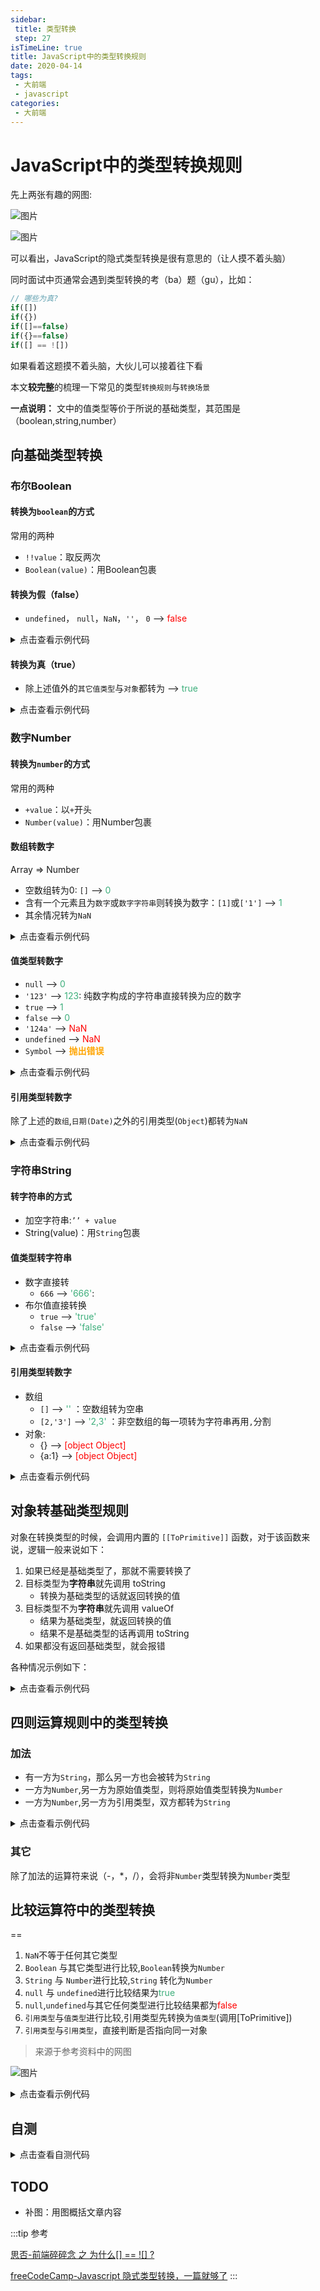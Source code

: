 ```yaml
---
sidebar:
 title: 类型转换
 step: 27
isTimeLine: true
title: JavaScript中的类型转换规则
date: 2020-04-14
tags:
 - 大前端
 - javascript
categories:
 - 大前端
---
```

# JavaScript中的类型转换规则
先上两张有趣的网图:

![图片](https://img.cdn.sugarat.top/mdImg/MTYyMzU5NTA3MzMwMA==623595073300)

![图片](https://img.cdn.sugarat.top/mdImg/MTYyMzU5NTExMzY2MQ==623595113661)

可以看出，JavaScript的隐式类型转换是很有意思的（让人摸不着头脑）

同时面试中页通常会遇到类型转换的考（ba）题（gu），比如：
```js
// 哪些为真?
if([])
if({})
if([]==false)
if({}==false)
if([] == ![])
```
如果看着这题摸不着头脑，大伙儿可以接着往下看

本文**较完整**的梳理一下常见的类型`转换规则`与`转换场景`

**一点说明：** 文中的值类型等价于所说的基础类型，其范围是（boolean,string,number）

## 向基础类型转换
### 布尔Boolean
#### 转换为`boolean`的方式
常用的两种
* `!!value`：取反两次
* `Boolean(value)`：用Boolean包裹

#### 转换为假（false）
* `undefined`， `null`，`NaN`，`''`， `0` --> <font color="red">false</font>

<details>
<summary>
点击查看示例代码
</summary>

```js
console.log(!!undefined);
console.log(!!null);
console.log(!!NaN);
console.log(Boolean(''));
console.log(Boolean(0)); 
```
</details>

#### 转换为真（true）
* 除上述值外的`其它值类型`与`对象`都转为 --> <font color="#3eaf7c">true</font>

<details>
<summary>
点击查看示例代码
</summary>

```js
console.log(!!{});
console.log(!![]);
console.log(!!new Date());
console.log(Boolean(1));
console.log(Boolean('123'));
```
</details>

### 数字Number
#### 转换为`number`的方式
常用的两种
* `+value`：以`+`开头
* `Number(value)`：用Number包裹


#### 数组转数字
Array => Number
* 空数组转为0: `[]` --> <font color="#3eaf7c">0</font>  
* 含有一个元素且为`数字`或`数字字符串`则转换为数字：`[1]`或`['1']` --> <font color="#3eaf7c">1</font> 
* 其余情况转为`NaN`

<details>
<summary>
点击查看示例代码
</summary>

```js
console.log(+[]); // 0
console.log(+[1]); // 1
console.log(Number(['1.23'])); // 1.23
console.log(Number([1,2])); // NaN
console.log(Number(['1',2])); // NaN
```
</details>

#### 值类型转数字
* `null` --> <font color="#3eaf7c">0</font>
* `'123'` --> <font color="#3eaf7c">123</font>: 纯数字构成的字符串直接转换为应的数字
* `true` --> <font color="#3eaf7c">1</font>
* `false` --> <font color="#3eaf7c">0</font>
* `'124a'` --> <font color="red">NaN</font> 
* `undefined` --> <font color="red">NaN</font> 
* `Symbol` --> <font color="orange">**抛出错误**</font> 

<details>
<summary>
点击查看示例代码
</summary>

```js
console.log(+null); // 0
console.log(+undefined); // NaN
console.log(+'123'); // 123
console.log(+'true'); // NaN
console.log(+true); // 1
console.log(+false);// 0
```
</details>

#### 引用类型转数字
除了上述的`数组`,`日期(Date)`之外的引用类型(`Object`)都转为`NaN`

<details>
<summary>
点击查看示例代码
</summary>

```js
console.log(+ new Date()); // 1623597270652
console.log(+ [1]); // 1
console.log(+ {}); // NaN
console.log(+ /\d/); // NaN
```
</details>

### 字符串String
#### 转字符串的方式
* 加空字符串:`’’ + value`
* String(value)：用`String`包裹

#### 值类型转字符串
* 数字直接转
  * `666` --> <font color="#3eaf7c">'666'</font>: 
* 布尔值直接转换
  * `true` --> <font color="#3eaf7c">'true'</font> 
  * `false` --> <font color="#3eaf7c">'false'</font> 

<details>
<summary>
点击查看示例代码
</summary>

```js
console.log(''+true); // 'true'
console.log(''+false); // 'false'
console.log(String(666)); // '666'
```
</details>

#### 引用类型转数字
* 数组
  * `[]` --> <font color="#3eaf7c">''</font> ：空数组转为空串
  * `[2,'3']` --> <font color="#3eaf7c">'2,3'</font> ：非空数组的每一项转为字符串再用`,`分割
* 对象:
  * {} --> <font color="red">[object Object]</font> 
  * {a:1} --> <font color="red">[object Object]</font> 

<details>
<summary>
点击查看示例代码
</summary>

```js
console.log(String([])); // ''
console.log(String([1,2,'3'])); // '1,2,3'
console.log(String({})); // '[object Object]'
console.log(String({a:1})); // '[object Object]'
```
</details>

## 对象转基础类型规则
对象在转换类型的时候，会调用内置的 `[[ToPrimitive]]` 函数，对于该函数来说，逻辑一般来说如下：

1. 如果已经是基础类型了，那就不需要转换了
2. 目标类型为**字符串**就先调用 toString
   * 转换为基础类型的话就返回转换的值
3. 目标类型不为**字符串**就先调用 valueOf
   * 结果为基础类型，就返回转换的值
   * 结果不是基础类型的话再调用 toString
4. 如果都没有返回基础类型，就会报错

各种情况示例如下：

<details>
<summary>
点击查看示例代码
</summary>

```js
const demo1 = {
    [Symbol.toPrimitive]: function () {
        return 2
    }
}
// 情况1
console.log(demo1 + 1); // 3

const demo2 = {
    toString() {
        return 'demo2'
    },
    valueOf() {
        return 20
    }
}
// 情况2
console.log(String(demo2)) // demo2

// 情况3-1
console.log(demo2 - 3); // 17

const demo3 = {
    toString() {
        return 30
    },
    valueOf() {
        return {}
    }
}
// 情况3-2
console.log(demo3 - 4); // 26

const demo4 = {
    toString() {
        return {}
    },
    valueOf() {
        return {}
    }
}
// 情况4
console.log(demo4 + 1); // 报错
```

</details>

## 四则运算规则中的类型转换
### 加法

* 有一方为`String`，那么另一方也会被转为`String`
* 一方为`Number`,另一方为原始值类型，则将原始值类型转换为`Number`
* 一方为`Number`,另一方为引用类型，双方都转为`String`

<details>
<summary>
点击查看示例代码
</summary>

```js
'123' + 4 // '1234'

123 + true // 124
123 + undefined // NaN
123 + null // 123

123 + [] //  '123'
123 + {} // '123[object Object]'
```
</details>

### 其它

除了加法的运算符来说（-，*，/），会将非`Number`类型转换为`Number`类型

## 比较运算符中的类型转换
==
1. `NaN`不等于任何其它类型
2. `Boolean` 与其它类型进行比较,`Boolean`转换为`Number`
3. `String` 与 `Number`进行比较,`String` 转化为`Number`
4. `null` 与 `undefined`进行比较结果为<font color="#3eaf7c">true</font> 
5. `null`,`undefined`与其它任何类型进行比较结果都为<font color="red">false</font> 
6. `引用类型`与`值类型`进行比较,引用类型先转换为`值类型`(调用[ToPrimitive])
7. `引用类型`与`引用类型`，直接判断是否指向同一对象

>来源于参考资料中的网图

![图片](https://img.cdn.sugarat.top/mdImg/MTU5OTQ2OTY5MzkzMQ==599469693931)

<details>
<summary>
点击查看示例代码
</summary>

```js
[]==![] // true
// [] == false  1. 根据运算符优先级 ![] --> false
// [] == 0      2. 上面规则2
// '' == 0      3. 上面规则6
//  0 == 0      4. 上面规则3
// 所以结果为true
```
</details>

## 自测
<details>
<summary>
点击查看自测代码
</summary>

```js
if ([]) console.log(1);             
if ({}) console.log(2);             
if ([] == false) console.log(3);    
if ({} == false) console.log(4);    
if ([] == ![]) console.log(5);      
if ({} == !{}) console.log(6);      
if ('' == false) console.log(7);    
if (false == 0) console.log(8);     
if (1 == true) console.log(9);      
if ('' == 0) console.log(10);       
if (NaN == NaN) console.log(11);    
if ([] == !true) console.log(12);   
if ([] == false) console.log(13);   
if ([] == 0) console.log(14);       
if (+0 == -0) console.log(15);      
if (NaN == false) console.log(16);  
```

```js
{ } +1              
1 + {}              
[] + 1              
1 + []              
[1, 2, 3] + 0       
[1, 2, 3] + '0'     
1 + '0'             
1 + 0               
1 + true            
1 + false           
'1' + true          
'1' + false         
![] + []            
1 - true            
'0' - 0             
0 - '1'             
false - true        
{ } -[]             
[] - {}             
false - []          
```
</details>


## TODO
* 补图：用图概括文章内容


:::tip 参考

[思否-前端碎碎念 之 为什么[] == ![] ?](https://segmentfault.com/a/1190000008594792)

[freeCodeCamp-Javascript 隐式类型转换，一篇就够了](https://chinese.freecodecamp.org/news/javascript-implicit-type-conversion/)
:::

